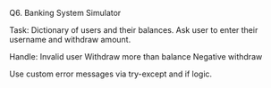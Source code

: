 Q6. Banking System Simulator

Task: Dictionary of users and their balances.
Ask user to enter their username and withdraw amount.

Handle:
Invalid user
Withdraw more than balance
Negative withdraw

Use custom error messages via try-except and if logic.